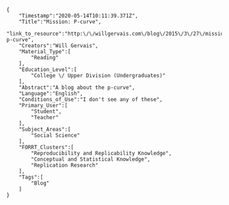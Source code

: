 
    {
        "Timestamp":"2020-05-14T10:11:39.371Z",
        "Title":"Mission: P-curve",
        "link_to_resource":"http:\/\/willgervais.com\/blog\/2015\/3\/27\/mission-p-curve",
        "Creators":"Will Gervais",
        "Material_Type":[
            "Reading"
        ],
        "Education_Level":[
            "College \/ Upper Division (Undergraduates)"
        ],
        "Abstract":"A blog about the p-curve",
        "Language":"English",
        "Conditions_of_Use":"I don't see any of these",
        "Primary_User":[
            "Student",
            "Teacher"
        ],
        "Subject_Areas":[
            "Social Science"
        ],
        "FORRT_Clusters":[
            "Reproducibility and Replicability Knowledge",
            "Conceptual and Statistical Knowledge",
            "Replication Research"
        ],
        "Tags":[
            "Blog"
        ]
    }
